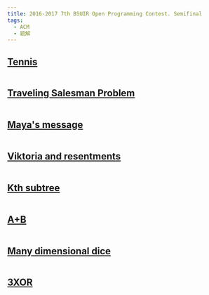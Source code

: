 ```yaml
---
title: 2016-2017 7th BSUIR Open Programming Contest. Semifinal
tags:
  - ACM
  - 题解
---
```


## [Tennis](https://vjudge.net/problem/Gym-102134A)

```cpp

```

## [Traveling Salesman Problem](https://vjudge.net/problem/Gym-102134B)

```cpp

```

## [Maya's message](https://vjudge.net/problem/Gym-102134C)

```cpp

```

## [Viktoria and resentments](https://vjudge.net/problem/Gym-102134D)

```cpp

```

## [Kth subtree](https://vjudge.net/problem/Gym-102134E)

```cpp

```

## [A+B](https://vjudge.net/problem/Gym-102134F)

```cpp

```

## [Many dimensional dice](https://vjudge.net/problem/Gym-102134G)

```cpp

```

## [3XOR](https://vjudge.net/problem/Gym-102134H)

```cpp

```
